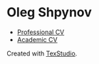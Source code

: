 # Oleg Shpynov

* [Professional CV](https://github.com/olegs/CV/blob/master/professional_cv.pdf)
* [Academic CV](https://github.com/olegs/CV/blob/master/academic_cv.pdf)

Created with [TexStudio](https://texstudio.sourceforge.net/).
